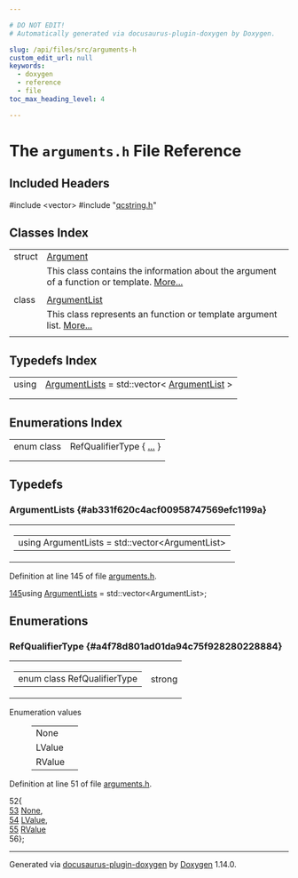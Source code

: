 ```yaml
---

# DO NOT EDIT!
# Automatically generated via docusaurus-plugin-doxygen by Doxygen.

slug: /api/files/src/arguments-h
custom_edit_url: null
keywords:
  - doxygen
  - reference
  - file
toc_max_heading_level: 4

---
```


<div class="doxyPage">

# The `arguments.h` File Reference



## Included Headers

<div class="doxyIncludesList">#include &lt;vector&gt;
#include "<a href="/web-doxygen/docs/api/files/src/qcstring-h">qcstring.h</a>"
</div>

## Classes Index

<table class="doxyMembersIndex">

<tr class="doxyMemberIndexItem">
<td class="doxyMemberIndexItemType" align="left" valign="top">struct</td>
<td class="doxyMemberIndexItemName" align="left" valign="top"><a href="/web-doxygen/docs/api/structs/argument">Argument</a></td>
</tr>
<tr class="doxyMemberIndexDescription">
<td class="doxyMemberIndexDescriptionLeft"></td>
<td class="doxyMemberIndexDescriptionRight">
This class contains the information about the argument of a function or template. <a href="/web-doxygen/docs/api/structs/argument/#details">More...</a>
</td>
</tr>
<tr class="doxyMemberIndexSeparator">
<td class="doxyMemberIndexSeparator" colspan="2"></td>
</tr>

<tr class="doxyMemberIndexItem">
<td class="doxyMemberIndexItemType" align="left" valign="top">class</td>
<td class="doxyMemberIndexItemName" align="left" valign="top"><a href="/web-doxygen/docs/api/classes/argumentlist">ArgumentList</a></td>
</tr>
<tr class="doxyMemberIndexDescription">
<td class="doxyMemberIndexDescriptionLeft"></td>
<td class="doxyMemberIndexDescriptionRight">
This class represents an function or template argument list. <a href="/web-doxygen/docs/api/classes/argumentlist/#details">More...</a>
</td>
</tr>
<tr class="doxyMemberIndexSeparator">
<td class="doxyMemberIndexSeparator" colspan="2"></td>
</tr>

</table>

## Typedefs Index

<table class="doxyMembersIndex">

<tr class="doxyMemberIndexItem">
<td class="doxyMemberIndexItemType" align="left" valign="top">using</td>
<td class="doxyMemberIndexItemName" align="left" valign="top"><a href="#ab331f620c4acf00958747569efc1199a">ArgumentLists</a> = std::vector&lt; <a href="/web-doxygen/docs/api/classes/argumentlist">ArgumentList</a> &gt;</td>
</tr>
<tr class="doxyMemberIndexDescription">
<td class="doxyMemberIndexDescriptionLeft"></td>
<td class="doxyMemberIndexDescriptionRight">
</td>
</tr>
<tr class="doxyMemberIndexSeparator">
<td class="doxyMemberIndexSeparator" colspan="2"></td>
</tr>

</table>

## Enumerations Index

<table class="doxyMembersIndex">

<tr class="doxyMemberIndexItem">
<td class="doxyMemberIndexItemType" align="left" valign="top">enum class</td>
<td class="doxyMemberIndexItemName" align="left" valign="top">RefQualifierType { <a href="#a4f78d801ad01da94c75f928280228884">...</a> }</td>
</tr>
<tr class="doxyMemberIndexDescription">
<td class="doxyMemberIndexDescriptionLeft"></td>
<td class="doxyMemberIndexDescriptionRight">
</td>
</tr>
<tr class="doxyMemberIndexSeparator">
<td class="doxyMemberIndexSeparator" colspan="2"></td>
</tr>

</table>


<div class="doxySectionDef">

## Typedefs

### ArgumentLists {#ab331f620c4acf00958747569efc1199a}

<div class="doxyMemberItem">
<div class="doxyMemberProto">
<table class="doxyMemberLabels">
<tr class="doxyMemberLabels">
<td class="doxyMemberLabelsLeft">
<table class="doxyMemberName">
<tr>
<td class="doxyMemberName">using ArgumentLists =  std::vector&lt;ArgumentList&gt;</td>
</tr>
</table>
</td>
</tr>
</table>
</div>
<div class="doxyMemberDoc">



Definition at line 145 of file <a href="/web-doxygen/docs/api/files/src/arguments-h">arguments.h</a>.

<div class="doxyProgramListing">

<div class="doxyCodeLine"><span class="doxyLineNumber"><a href="#ab331f620c4acf00958747569efc1199a">145</a></span><span class="doxyLineContent"><span class="doxyHighlightKeyword">using </span><span class="doxyHighlight"><a href="#ab331f620c4acf00958747569efc1199a">ArgumentLists</a> = std::vector&lt;ArgumentList&gt;;</span></span></div>

</div>

</div>
</div>

</div>

<div class="doxySectionDef">

## Enumerations

### RefQualifierType {#a4f78d801ad01da94c75f928280228884}

<div class="doxyMemberItem">
<div class="doxyMemberProto">
<table class="doxyMemberLabels">
<tr class="doxyMemberLabels">
<td class="doxyMemberLabelsLeft">
<table class="doxyMemberName">
<tr>
<td class="doxyMemberName">enum class RefQualifierType </td>
</tr>
</table>
</td>
<td class="doxyMemberLabelsRight">
<span class="doxyMemberLabels">
<span class="doxyMemberLabel strong">strong</span>
</span>
</td>
</tr>
</table>
</div>
<div class="doxyMemberDoc">


<dl class="doxyEnumList">
<dt class="doxyEnumTableTitle">Enumeration values</dt>
<dd>
<table class="doxyEnumTable">

<tr class="doxyEnumItem">
<td class="doxyEnumItemName">None<a id="a4f78d801ad01da94c75f928280228884a6adf97f83acf6453d4a6a4b1070f3754"></a></td>
<td class="doxyEnumItemDescription"></td>
</tr>

<tr class="doxyEnumItem">
<td class="doxyEnumItemName">LValue<a id="a4f78d801ad01da94c75f928280228884a74accfde3d3f8e8a27c326eba229d16c"></a></td>
<td class="doxyEnumItemDescription"></td>
</tr>

<tr class="doxyEnumItem">
<td class="doxyEnumItemName">RValue<a id="a4f78d801ad01da94c75f928280228884ac756c8b5e0e5217b000321397a40be7e"></a></td>
<td class="doxyEnumItemDescription"></td>
</tr>

</table>
</dd>
</dl>

Definition at line 51 of file <a href="/web-doxygen/docs/api/files/src/arguments-h">arguments.h</a>.

<div class="doxyProgramListing">

<div class="doxyCodeLine"><span class="doxyLineNumber">52</span><span class="doxyLineContent"><span class="doxyHighlight">{</span></span></div>
<div class="doxyCodeLine"><span class="doxyLineNumber"><a href="#a4f78d801ad01da94c75f928280228884a6adf97f83acf6453d4a6a4b1070f3754">53</a></span><span class="doxyLineContent"><span class="doxyHighlight">  <a href="#a4f78d801ad01da94c75f928280228884a6adf97f83acf6453d4a6a4b1070f3754">None</a>,</span></span></div>
<div class="doxyCodeLine"><span class="doxyLineNumber"><a href="#a4f78d801ad01da94c75f928280228884a74accfde3d3f8e8a27c326eba229d16c">54</a></span><span class="doxyLineContent"><span class="doxyHighlight">  <a href="#a4f78d801ad01da94c75f928280228884a74accfde3d3f8e8a27c326eba229d16c">LValue</a>,</span></span></div>
<div class="doxyCodeLine"><span class="doxyLineNumber"><a href="#a4f78d801ad01da94c75f928280228884ac756c8b5e0e5217b000321397a40be7e">55</a></span><span class="doxyLineContent"><span class="doxyHighlight">  <a href="#a4f78d801ad01da94c75f928280228884ac756c8b5e0e5217b000321397a40be7e">RValue</a></span></span></div>
<div class="doxyCodeLine"><span class="doxyLineNumber">56</span><span class="doxyLineContent"><span class="doxyHighlight">};</span></span></div>

</div>

</div>
</div>

</div>

<hr/>

<p class="doxyGeneratedBy">Generated via <a href="https://github.com/xpack/docusaurus-plugin-doxygen">docusaurus-plugin-doxygen</a> by <a href="https://www.doxygen.nl">Doxygen</a> 1.14.0.</p>

</div>
